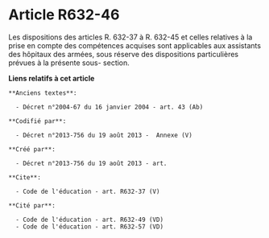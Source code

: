 # Article R632-46

Les dispositions des articles R. 632-37 à R. 632-45 et celles relatives à la prise en compte des compétences acquises sont
applicables aux assistants des hôpitaux des armées, sous réserve des dispositions particulières prévues à la présente sous-
section.

**Liens relatifs à cet article**

	**Anciens textes**:

	  - Décret n°2004-67 du 16 janvier 2004 - art. 43 (Ab)

	**Codifié par**:

	  - Décret n°2013-756 du 19 août 2013 -  Annexe (V)

	**Créé par**:

	  - Décret n°2013-756 du 19 août 2013 - art.

	**Cite**:

	  - Code de l'éducation - art. R632-37 (V)

	**Cité par**:

	  - Code de l'éducation - art. R632-49 (VD)
	  - Code de l'éducation - art. R632-57 (VD)
